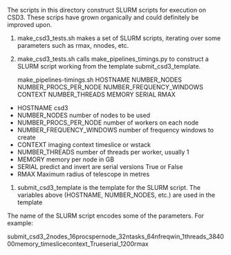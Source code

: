 
The scripts in this directory construct SLURM scripts for execution on CSD3. These scrips have grown organically and 
could definitely be improved upon.

1. make_csd3_tests.sh makes a set of SLURM scripts, iterating over some parameters such as rmax, nnodes, etc.
1. make_csd3_tests.sh calls make_pipelines_timings.py to construct a SLURM script working from the 
template submit_csd3_template.

   make_pipelines-timings.sh HOSTNAME NUMBER_NODES NUMBER_PROCS_PER_NODE NUMBER_FREQUENCY_WINDOWS CONTEXT NUMBER_THREADS MEMORY SERIAL RMAX 
 
  * HOSTNAME csd3
  * NUMBER_NODES number of nodes to be used
  * NUMBER_PROCS_PER_NODE number of workers on each node
  * NUMBER_FREQUENCY_WINDOWS number of frequency windows to create
  * CONTEXT imaging context timeslice or wstack
  * NUMBER_THREADS number of threads per worker, usually 1
  * MEMORY memory per node in GB
  * SERIAL predict and invert are serial versions True or False
  * RMAX Maximum radius of telescope in metres

1. submit_csd3_template is the template for the SLURM script. The variables above (HOSTNAME, NUMBER_NODES, etc.) are 
used in the template

The name of the SLURM script encodes some of the 
parameters. For example:

submit_csd3_2nodes_16procspernode_32ntasks_64nfreqwin_1threads_384000memory_timeslicecontext_Trueserial_1200rmax

